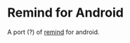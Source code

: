 Remind for Android
=====

A port (?) of [remind](https://dianne.skoll.ca/projects/remind/) for android.
